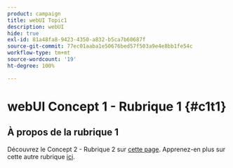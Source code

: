 ```yaml
---
product: campaign
title: webUI Topic1
description: webUI
hide: true
exl-id: 81a48fa8-9423-4350-a832-b5ca7b60687f
source-git-commit: 77ec01aaba1e50676bed57f503a9e4e8bb1fe54c
workflow-type: tm+mt
source-wordcount: '19'
ht-degree: 100%

---
```


# webUI Concept 1 - Rubrique 1 {#c1t1}

## À propos de la rubrique 1

Découvrez le Concept 2 - Rubrique 2 sur [cette page](../concept2/topic2.md).
Apprenez-en plus sur cette autre rubrique [ici](../../automation/workflow/about-workflows.md).
